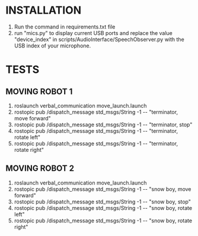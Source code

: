 # INSTALLATION
1. Run the command in requirements.txt file
2. run "mics.py" to display current USB ports and replace the value "device_index" in scripts/AudioInterface/SpeechObserver.py with the USB index of your microphone.


 # TESTS

  ## MOVING ROBOT 1
  1. roslaunch verbal_communication move_launch.launch
  2. rostopic pub /dispatch_message std_msgs/String -1 -- "terminator, move forward"
  3. rostopic pub /dispatch_message std_msgs/String -1 -- "terminator, stop"
  4. rostopic pub /dispatch_message std_msgs/String -1 -- "terminator, rotate left"
  5. rostopic pub /dispatch_message std_msgs/String -1 -- "terminator, rotate right"

  ## MOVING ROBOT 2
  1. roslaunch verbal_communication move_launch.launch
  2. rostopic pub /dispatch_message std_msgs/String -1 -- "snow boy, move forward"
  3. rostopic pub /dispatch_message std_msgs/String -1 -- "snow boy, stop"
  4. rostopic pub /dispatch_message std_msgs/String -1 -- "snow boy, rotate left"
  5. rostopic pub /dispatch_message std_msgs/String -1 -- "snow boy, rotate right"
